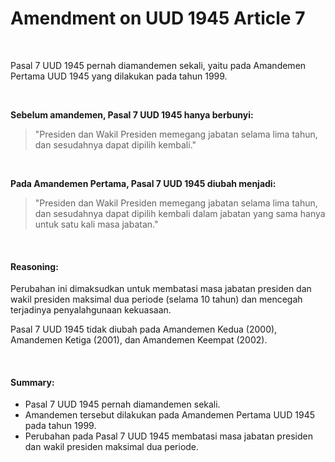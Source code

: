 # Amendment on UUD 1945 Article 7

<br>

Pasal 7 UUD 1945 pernah diamandemen sekali, yaitu pada Amandemen Pertama UUD 1945 yang dilakukan pada tahun 1999.

<br>

**Sebelum amandemen, Pasal 7 UUD 1945 hanya berbunyi:**

> "Presiden dan Wakil Presiden memegang jabatan selama lima tahun, dan sesudahnya dapat dipilih kembali."

<br>

**Pada Amandemen Pertama, Pasal 7 UUD 1945 diubah menjadi:**

> "Presiden dan Wakil Presiden memegang jabatan selama lima tahun, dan sesudahnya dapat dipilih kembali dalam jabatan yang sama hanya untuk satu kali masa jabatan."

<br>

#### Reasoning:

Perubahan ini dimaksudkan untuk membatasi masa jabatan presiden dan wakil presiden maksimal dua periode (selama 10 tahun) dan mencegah terjadinya penyalahgunaan kekuasaan.

Pasal 7 UUD 1945 tidak diubah pada Amandemen Kedua (2000), Amandemen Ketiga (2001), dan Amandemen Keempat (2002).

<br>

#### Summary:

- Pasal 7 UUD 1945 pernah diamandemen sekali.
- Amandemen tersebut dilakukan pada Amandemen Pertama UUD 1945 pada tahun 1999.
- Perubahan pada Pasal 7 UUD 1945 membatasi masa jabatan presiden dan wakil presiden maksimal dua periode.
